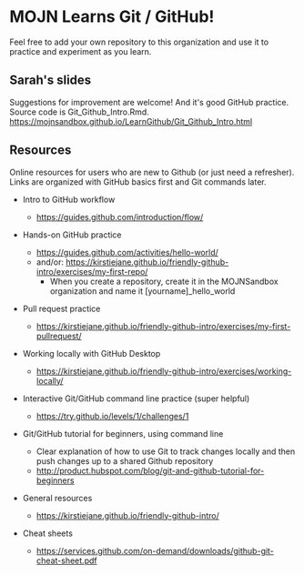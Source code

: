 # MOJN Learns Git / GitHub!
Feel free to add your own repository to this organization and use it to practice and experiment as you learn.

## Sarah's slides
Suggestions for improvement are welcome! And it's good GitHub practice. Source code is Git_Github_Intro.Rmd.
https://mojnsandbox.github.io/LearnGithub/Git_Github_Intro.html

## Resources
Online resources for users who are new to Github (or just need a refresher). Links are organized with GitHub basics first and Git commands later.
- Intro to GitHub workflow
  - https://guides.github.com/introduction/flow/
- Hands-on GitHub practice
  - https://guides.github.com/activities/hello-world/
  - and/or: https://kirstiejane.github.io/friendly-github-intro/exercises/my-first-repo/
    - When you create a repository, create it in the MOJNSandbox organization and name it [yourname]_hello_world
- Pull request practice
  - https://kirstiejane.github.io/friendly-github-intro/exercises/my-first-pullrequest/
- Working locally with GitHub Desktop
  - https://kirstiejane.github.io/friendly-github-intro/exercises/working-locally/
- Interactive Git/GitHub command line practice (super helpful)
  - https://try.github.io/levels/1/challenges/1
- Git/GitHub tutorial for beginners, using command line
  - Clear explanation of how to use Git to track changes locally and then push changes up to a shared Github repository
  - http://product.hubspot.com/blog/git-and-github-tutorial-for-beginners
  
- General resources
  - https://kirstiejane.github.io/friendly-github-intro/

- Cheat sheets
  - https://services.github.com/on-demand/downloads/github-git-cheat-sheet.pdf
